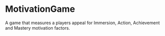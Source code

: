 # MotivationGame
A game that measures a players appeal for Immersion, Action, Achievement and Mastery motivation factors.
